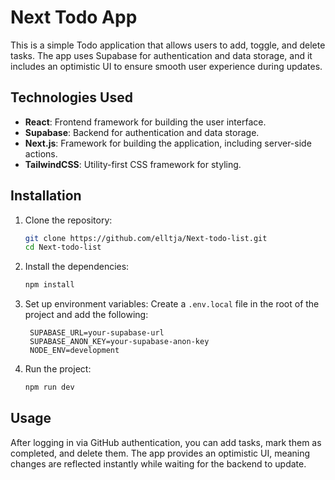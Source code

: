 # Next Todo App

This is a simple Todo application that allows users to add, toggle, and delete tasks. The app uses Supabase for authentication and data storage, and it includes an optimistic UI to ensure smooth user experience during updates.

## Technologies Used

- **React**: Frontend framework for building the user interface.
- **Supabase**: Backend for authentication and data storage.
- **Next.js**: Framework for building the application, including server-side actions.
- **TailwindCSS**: Utility-first CSS framework for styling.

## Installation

1. Clone the repository:

   ```bash
   git clone https://github.com/elltja/Next-todo-list.git
   cd Next-todo-list
   ```

2. Install the dependencies:

   ```bash
   npm install
   ```

3. Set up environment variables:
   Create a `.env.local` file in the root of the project and add the following:

   ```env
    SUPABASE_URL=your-supabase-url
    SUPABASE_ANON_KEY=your-supabase-anon-key
    NODE_ENV=development
   ```

4. Run the project:
   ```bash
   npm run dev
   ```


## Usage

After logging in via GitHub authentication, you can add tasks, mark them as completed, and delete them. The app provides an optimistic UI, meaning changes are reflected instantly while waiting for the backend to update.
